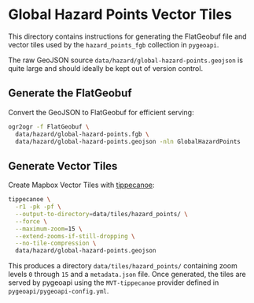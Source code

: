 # Global Hazard Points Vector Tiles

This directory contains instructions for generating the FlatGeobuf file and vector
tiles used by the `hazard_points_fgb` collection in `pygeoapi`.

The raw GeoJSON source `data/hazard/global-hazard-points.geojson` is quite large and
should ideally be kept out of version control.

## Generate the FlatGeobuf
Convert the GeoJSON to FlatGeobuf for efficient serving:

```bash
ogr2ogr -f FlatGeobuf \
  data/hazard/global-hazard-points.fgb \
  data/hazard/global-hazard-points.geojson -nln GlobalHazardPoints
```

## Generate Vector Tiles
Create Mapbox Vector Tiles with [tippecanoe](https://github.com/mapbox/tippecanoe):

```bash
tippecanoe \
  -r1 -pk -pf \
  --output-to-directory=data/tiles/hazard_points/ \
  --force \
  --maximum-zoom=15 \
  --extend-zooms-if-still-dropping \
  --no-tile-compression \
  data/hazard/global-hazard-points.geojson
```

This produces a directory `data/tiles/hazard_points/` containing zoom levels `0`
through `15` and a `metadata.json` file. Once generated, the tiles are served by
pygeoapi using the `MVT-tippecanoe` provider defined in `pygeoapi/pygeoapi-config.yml`.
